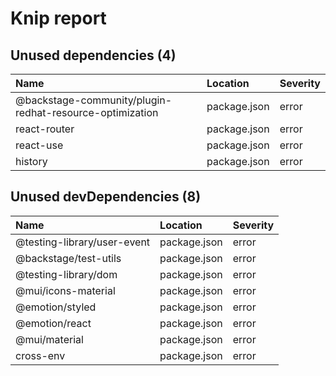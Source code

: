 # Knip report

## Unused dependencies (4)

| Name                                                     | Location     | Severity |
| :------------------------------------------------------- | :----------- | :------- |
| @backstage-community/plugin-redhat-resource-optimization | package.json | error    |
| react-router                                             | package.json | error    |
| react-use                                                | package.json | error    |
| history                                                  | package.json | error    |

## Unused devDependencies (8)

| Name                        | Location     | Severity |
| :-------------------------- | :----------- | :------- |
| @testing-library/user-event | package.json | error    |
| @backstage/test-utils       | package.json | error    |
| @testing-library/dom        | package.json | error    |
| @mui/icons-material         | package.json | error    |
| @emotion/styled             | package.json | error    |
| @emotion/react              | package.json | error    |
| @mui/material               | package.json | error    |
| cross-env                   | package.json | error    |
